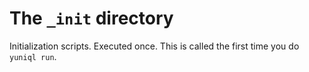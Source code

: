 # The `_init` directory
Initialization scripts. Executed once. This is called the first time you do `yuniql run`.